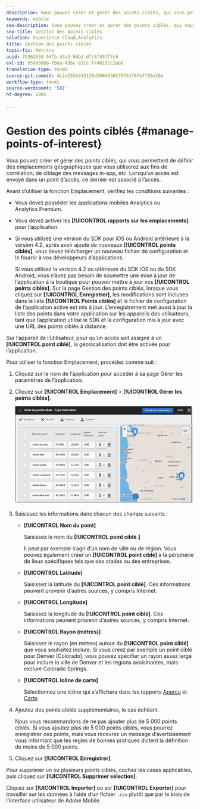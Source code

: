 ```yaml
---
description: Vous pouvez créer et gérer des points ciblés, qui vous permettent de définir des emplacements géographiques que vous utiliserez aux fins de corrélation, de ciblage des messages in-app, etc. Lorsqu’un accès est envoyé dans un point ciblé, celui-ci est rattaché à l’accès en question.
keywords: mobile
seo-description: Vous pouvez créer et gérer des points ciblés, qui vous permettent de définir des emplacements géographiques que vous utiliserez aux fins de corrélation, de ciblage des messages in-app, etc. Lorsqu’un accès est envoyé dans un point ciblé, celui-ci est rattaché à l’accès en question.
seo-title: Gestion des points ciblés
solution: Experience Cloud,Analytics
title: Gestion des points ciblés
topic-fix: Metrics
uuid: 7b362534-54fb-43a3-b6b2-dfc8f45ff7c6
exl-id: 9598b06b-fb6a-436c-811c-f74015cc2ab0
translation-type: tm+mt
source-git-commit: 4c2a255b343128d2904530279751767e7f99a10a
workflow-type: tm+mt
source-wordcount: '581'
ht-degree: 100%

---
```


# Gestion des points ciblés {#manage-points-of-interest}

Vous pouvez créer et gérer des points ciblés, qui vous permettent de définir des emplacements géographiques que vous utiliserez aux fins de corrélation, de ciblage des messages in-app, etc. Lorsqu’un accès est envoyé dans un point d’accès, ce dernier est associé à l’accès.

Avant d’utiliser la fonction Emplacement, vérifiez les conditions suivantes :

* Vous devez posséder les applications mobiles Analytics ou Analytics Premium.
* Vous devez activer les **[!UICONTROL rapports sur les emplacements]** pour l’application.
* Si vous utilisez une version du SDK pour iOS ou Android antérieure à la version 4.2, après avoir ajouté de nouveaux **[!UICONTROL points ciblés]**, vous devez télécharger un nouveau fichier de configuration et le fournir à vos développeurs d’applications.

   Si vous utilisez la version 4.2 ou ultérieure du SDK iOS ou du SDK Android, vous n’avez pas besoin de soumettre une mise à jour de l’application à la boutique pour pouvoir mettre à jour vos **[!UICONTROL points ciblés]**. Sur la page Gestion des points ciblés, lorsque vous cliquez sur **[!UICONTROL Enregistrer]**, les modifications sont incluses dans la liste **[!UICONTROL Points ciblés]** et le fichier de configuration de l’application active est mis à jour. L’enregistrement met aussi à jour la liste des points dans votre application sur les appareils des utilisateurs, tant que l’application utilise le SDK et la configuration mis à jour avec une URL des points ciblés à distance.

Sur l’appareil de l’utilisateur, pour qu’un accès soit assigné à un **[!UICONTROL point ciblé]**, la géolocalisation doit être activée pour l’application.

Pour utiliser la fonction Emplacement, procédez comme suit :

1. Cliquez sur le nom de l’application pour accéder à sa page Gérer les paramètres de l’application.
1. Cliquez sur **[!UICONTROL Emplacement]** > **[!UICONTROL Gérer les points ciblés]**.

   ![Résultat de l’étape](assets/poi.png)

1. Saisissez les informations dans chacun des champs suivants :

   * **[!UICONTROL Nom du point]**

      Saisissez le nom du **[!UICONTROL point ciblé.]**

      Il peut par exemple s’agir d’un nom de ville ou de région. Vous pouvez également créer un **[!UICONTROL point ciblé]** à la périphérie de lieux spécifiques tels que des stades ou des entreprises.

   * **[!UICONTROL Latitude]**

      Saisissez la latitude du **[!UICONTROL point ciblé]**. Ces informations peuvent provenir d’autres sources, y compris Internet.

   * **[!UICONTROL Longitude]**

      Saisissez la longitude du **[!UICONTROL point ciblé]**. Ces informations peuvent provenir d’autres sources, y compris Internet.

   * **[!UICONTROL Rayon (mètres)]**

      Saisissez le rayon (en mètres) autour du **[!UICONTROL point ciblé]** que vous souhaitez inclure. Si vous créez par exemple un point ciblé pour Denver (Colorado), vous pouvez spécifier un rayon assez large pour inclure la ville de Denver et les régions avoisinantes, mais exclure Colorado Springs.

   * **[!UICONTROL Icône de carte]**

      Sélectionnez une icône qui s’affichera dans les rapports [Aperçu](/help/using/location/c-location-overview.md) et [Carte](/help/using/location/c-map-points.md).

1. Ajoutez des points ciblés supplémentaires, le cas échéant.

   Nous vous recommandons de ne pas ajouter plus de 5 000 points ciblés. Si vous ajoutez plus de 5 000 points ciblés, vous pourrez enregistrer ces points, mais vous recevrez un message d’avertissement vous informant que les règles de bonnes pratiques dictent la définition de moins de 5 000 points.

1. Cliquez sur **[!UICONTROL Enregistrer]**.

Pour supprimer un ou plusieurs points ciblés, cochez les cases applicables, puis cliquez sur **[!UICONTROL Supprimer sélection]**.

Cliquez sur **[!UICONTROL Importer]** ou sur **[!UICONTROL Exporter]** pour travailler sur les données à l’aide d’un fichier `.csv` plutôt que par le biais de l’interface utilisateur de Adobe Mobile.
